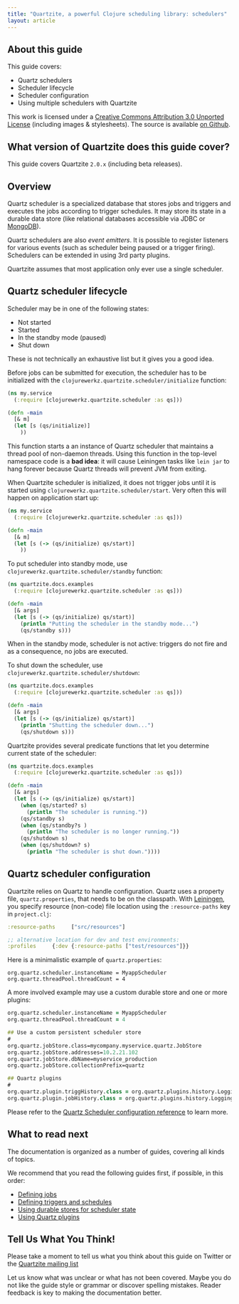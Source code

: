 ```yaml
---
title: "Quartzite, a powerful Clojure scheduling library: schedulers"
layout: article
---
```


## About this guide

This guide covers:

 * Quartz schedulers
 * Scheduler lifecycle
 * Scheduler configuration
 * Using multiple schedulers with Quartzite

This work is licensed under a <a rel="license" href="http://creativecommons.org/licenses/by/3.0/">Creative Commons Attribution 3.0 Unported License</a> (including images & stylesheets). The source is available [on Github](https://github.com/clojurewerkz/quartzite.docs).



## What version of Quartzite does this guide cover?

This guide covers Quartzite `2.0.x` (including beta releases).


## Overview

Quartz scheduler is a specialized database that stores jobs and
triggers and executes the jobs according to trigger schedules. It may
store its state in a durable data store (like relational databases
accessible via JDBC or
[MongoDB](https://github.com/michaelklishin/quartz-mongodb)).

Quartz schedulers are also *event emitters*. It is possible to
register listeners for various events (such as scheduler being paused
or a trigger firing).  Schedulers can be extended in using 3rd party
plugins.

Quartzite assumes that most application only ever use a single
scheduler.


## Quartz scheduler lifecycle

Scheduler may be in one of the following states:

 * Not started
 * Started
 * In the standby mode (paused)
 * Shut down

These is not technically an exhaustive list but it gives you a good idea.

Before jobs can be submitted for execution, the scheduler has to be
initialized with the `clojurewerkz.quartzite.scheduler/initialize`
function:

``` clojure
(ns my.service
  (:require [clojurewerkz.quartzite.scheduler :as qs]))

(defn -main
  [& m]
  (let [s (qs/initialize)]
    ))
```

This function starts a an instance of Quartz scheduler that maintains
a thread pool of non-daemon threads. Using this function in the
top-level namespace code is a **bad idea**: it will cause Leiningen
tasks like `lein jar` to hang forever because Quartz threads will
prevent JVM from exiting.

When Quartzite scheduler is initialized, it does not trigger jobs
until it is started using
`clojurewerkz.quartzite.scheduler/start`. Very often this will happen
on application start up:

``` clojure
(ns my.service
  (:require [clojurewerkz.quartzite.scheduler :as qs]))

(defn -main
  [& m]
  (let [s (-> (qs/initialize) qs/start)]
    ))
```

To put scheduler into standby mode, use `clojurewerkz.quartzite.scheduler/standby` function:

``` clojure
(ns quartzite.docs.examples
  (:require [clojurewerkz.quartzite.scheduler :as qs]))

(defn -main
  [& args]
  (let [s (-> (qs/initialize) qs/start)]
    (println "Putting the scheduler in the standby mode...")
    (qs/standby s)))
```

When in the standby mode, scheduler is not active: triggers do not fire and as a consequence, no jobs are executed.

To shut down the scheduler, use `clojurewerkz.quartzite.scheduler/shutdown`:

``` clojure
(ns quartzite.docs.examples
  (:require [clojurewerkz.quartzite.scheduler :as qs]))

(defn -main
  [& args]
  (let [s (-> (qs/initialize) qs/start)]
    (println "Shutting the scheduler down...")
    (qs/shutdown s)))
```


Quartzite provides several predicate functions that let you determine current state of the scheduler:

``` clojure
(ns quartzite.docs.examples
  (:require [clojurewerkz.quartzite.scheduler :as qs]))

(defn -main
  [& args]
  (let [s (-> (qs/initialize) qs/start)]
    (when (qs/started? s)
      (println "The scheduler is running."))
    (qs/standby s)
    (when (qs/standby?s )
      (println "The scheduler is no longer running."))
    (qs/shutdown s)
    (when (qs/shutdown? s)
      (println "The scheduler is shut down."))))
```


## Quartz scheduler configuration

Quartzite relies on Quartz to handle configuration. Quartz uses a property file, `quartz.properties`, that needs to be on the classpath.
With [Leiningen](http://leiningen.org), you specify resource (non-code) file location using the `:resource-paths` key in `project.clj`:

``` clojure
:resource-paths     ["src/resources"]

;; alternative location for dev and test environments:
:profiles     {:dev {:resource-paths ["test/resources"]}}
```

Here is a minimalistic example of `quartz.properties`:

```
org.quartz.scheduler.instanceName = MyappScheduler
org.quartz.threadPool.threadCount = 4
```

A more involved example may use a custom durable store and one or more plugins:

``` clojure
org.quartz.scheduler.instanceName = MyappScheduler
org.quartz.threadPool.threadCount = 4

## Use a custom persistent scheduler store
#
org.quartz.jobStore.class=mycompany.myservice.quartz.JobStore
org.quartz.jobStore.addresses=10.2.21.102
org.quartz.jobStore.dbName=myservice_production
org.quartz.jobStore.collectionPrefix=quartz

## Quartz plugins
#
org.quartz.plugin.triggHistory.class = org.quartz.plugins.history.LoggingTriggerHistoryPlugin
org.quartz.plugin.jobHistory.class = org.quartz.plugins.history.LoggingJobHistoryPlugin
```

Please refer to the [Quartz Scheduler configuration reference](http://quartz-scheduler.org/documentation/quartz-2.x/configuration/) to learn more.


## What to read next

The documentation is organized as a number of guides, covering all kinds of topics.

We recommend that you read the following guides first, if possible, in this order:

 * [Defining jobs](/articles/jobs.html)
 * [Defining triggers and schedules](/articles/triggers.html)
 * [Using durable stores for scheduler state](/articles/durable_quartz_stores.html)
 * [Using Quartz plugins](/articles/quartz_plugins.html)


## Tell Us What You Think!

Please take a moment to tell us what you think about this guide on Twitter or the [Quartzite mailing list](https://groups.google.com/forum/#!forum/clojure-quartz)

Let us know what was unclear or what has not been covered. Maybe you
do not like the guide style or grammar or discover spelling
mistakes. Reader feedback is key to making the documentation better.
